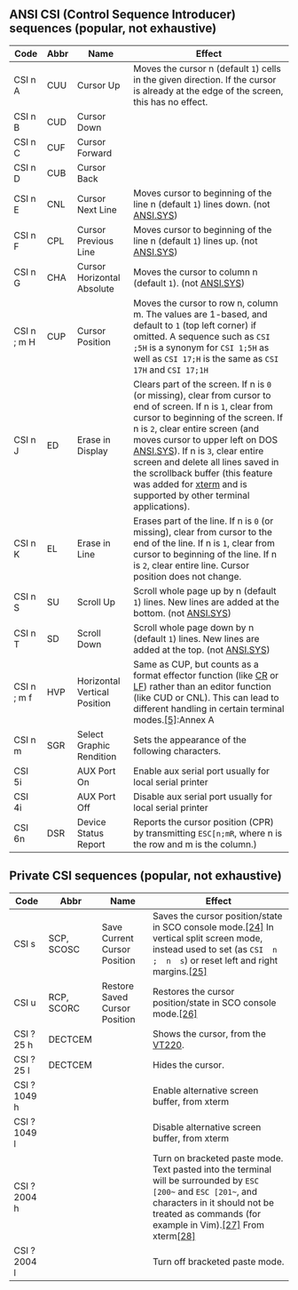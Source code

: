 ## ANSI CSI (Control Sequence Introducer) sequences (popular, not exhaustive)

| Code        | Abbr | Name                         | Effect                                                                                                                                                                                                                                                                                                                                                                                                                                                                                                              |
| ----------- | ---- | ---------------------------- | ------------------------------------------------------------------------------------------------------------------------------------------------------------------------------------------------------------------------------------------------------------------------------------------------------------------------------------------------------------------------------------------------------------------------------------------------------------------------------------------------------------------- |
| CSI n A     | CUU  | Cursor Up                    | Moves the cursor n (default `1`) cells in the given direction. If the cursor is already at the edge of the screen, this has no effect.                                                                                                                                                                                                                                                                                                                                                                              |
| CSI n B     | CUD  | Cursor Down                  |                                                                                                                                                                                                                                                                                                                                                                                                                                                                                                                     |
| CSI n C     | CUF  | Cursor Forward               |                                                                                                                                                                                                                                                                                                                                                                                                                                                                                                                     |
| CSI n D     | CUB  | Cursor Back                  |                                                                                                                                                                                                                                                                                                                                                                                                                                                                                                                     |
| CSI n E     | CNL  | Cursor Next Line             | Moves cursor to beginning of the line n (default `1`) lines down. (not [ANSI.SYS](https://en.wikipedia.org/wiki/ANSI.SYS "ANSI.SYS"))                                                                                                                                                                                                                                                                                                                                                                               |
| CSI n F     | CPL  | Cursor Previous Line         | Moves cursor to beginning of the line n (default `1`) lines up. (not [ANSI.SYS](https://en.wikipedia.org/wiki/ANSI.SYS "ANSI.SYS"))                                                                                                                                                                                                                                                                                                                                                                                 |
| CSI n G     | CHA  | Cursor Horizontal Absolute   | Moves the cursor to column n (default `1`). (not [ANSI.SYS](https://en.wikipedia.org/wiki/ANSI.SYS "ANSI.SYS"))                                                                                                                                                                                                                                                                                                                                                                                                     |
| CSI n ; m H | CUP  | Cursor Position              | Moves the cursor to row n, column m. The values are 1-based, and default to `1` (top left corner) if omitted. A sequence such as `CSI ;5H` is a synonym for `CSI 1;5H` as well as `CSI 17;H` is the same as `CSI 17H` and `CSI 17;1H`                                                                                                                                                                                                                                                                               |
| CSI n J     | ED   | Erase in Display             | Clears part of the screen. If n is `0` (or missing), clear from cursor to end of screen. If n is `1`, clear from cursor to beginning of the screen. If n is `2`, clear entire screen (and moves cursor to upper left on DOS [ANSI.SYS](https://en.wikipedia.org/wiki/ANSI.SYS "ANSI.SYS")). If n is `3`, clear entire screen and delete all lines saved in the scrollback buffer (this feature was added for [xterm](https://en.wikipedia.org/wiki/Xterm "Xterm") and is supported by other terminal applications). |
| CSI n K     | EL   | Erase in Line                | Erases part of the line. If n is `0` (or missing), clear from cursor to the end of the line. If n is `1`, clear from cursor to beginning of the line. If n is `2`, clear entire line. Cursor position does not change.                                                                                                                                                                                                                                                                                              |
| CSI n S     | SU   | Scroll Up                    | Scroll whole page up by n (default `1`) lines. New lines are added at the bottom. (not [ANSI.SYS](https://en.wikipedia.org/wiki/ANSI.SYS "ANSI.SYS"))                                                                                                                                                                                                                                                                                                                                                               |
| CSI n T     | SD   | Scroll Down                  | Scroll whole page down by n (default `1`) lines. New lines are added at the top. (not [ANSI.SYS](https://en.wikipedia.org/wiki/ANSI.SYS "ANSI.SYS"))                                                                                                                                                                                                                                                                                                                                                                |
| CSI n ; m f | HVP  | Horizontal Vertical Position | Same as CUP, but counts as a format effector function (like [CR](https://en.wikipedia.org/wiki/Carriage_return "Carriage return") or [LF](https://en.wikipedia.org/wiki/Line_feed "Line feed")) rather than an editor function (like CUD or CNL). This can lead to different handling in certain terminal modes.[[5]](https://en.wikipedia.org/wiki/ANSI_escape_code#cite_note-ECMA-48-5):Annex A                                                                                                                   |
| CSI n m     | SGR  | Select Graphic Rendition     | Sets the appearance of the following characters.                                                                                                                                                                                                                                                                                                                                                                                                                                                                    |
| CSI 5i      |      | AUX Port On                  | Enable aux serial port usually for local serial printer                                                                                                                                                                                                                                                                                                                                                                                                                                                             |
| CSI 4i      |      | AUX Port Off                 | Disable aux serial port usually for local serial printer                                                                                                                                                                                                                                                                                                                                                                                                                                                            |
| CSI 6n      | DSR  | Device Status Report         | Reports the cursor position (CPR) by transmitting `ESC[n;mR`, where n is the row and m is the column.)                                                                                                                                                                                                                                                                                                                                                                                                              |

## Private CSI sequences (popular, not exhaustive)

| Code         | Abbr       | Name                          | Effect                                                                                                                                                                                                                                                                                                                                           |
| ------------ | ---------- | ----------------------------- | ------------------------------------------------------------------------------------------------------------------------------------------------------------------------------------------------------------------------------------------------------------------------------------------------------------------------------------------------ |
| CSI s        | SCP, SCOSC | Save Current Cursor Position  | Saves the cursor position/state in SCO console mode.[[24]](https://en.wikipedia.org/wiki/ANSI_escape_code#cite_note-25)  In vertical split screen mode, instead used to set (as  `CSI  n  ;  n  s`) or reset left and right margins.[[25]](https://en.wikipedia.org/wiki/ANSI_escape_code#cite_note-26)                                          |
| CSI u        | RCP, SCORC | Restore Saved Cursor Position | Restores the cursor position/state in SCO console mode.[[26]](https://en.wikipedia.org/wiki/ANSI_escape_code#cite_note-27)                                                                                                                                                                                                                       |
| CSI ? 25 h   | DECTCEM    |                               | Shows the cursor, from the  [VT220](https://en.wikipedia.org/wiki/VT220 "VT220").                                                                                                                                                                                                                                                                |
| CSI ? 25 l   | DECTCEM    |                               | Hides the cursor.                                                                                                                                                                                                                                                                                                                                |
| CSI ? 1049 h |            |                               | Enable alternative screen buffer, from xterm                                                                                                                                                                                                                                                                                                     |
| CSI ? 1049 l |            |                               | Disable alternative screen buffer, from xterm                                                                                                                                                                                                                                                                                                    |
| CSI ? 2004 h |            |                               | Turn on bracketed paste mode. Text pasted into the terminal will be surrounded by  `ESC [200~`  and  `ESC [201~`, and characters in it should not be treated as commands (for example in Vim).[[27]](https://en.wikipedia.org/wiki/ANSI_escape_code#cite_note-28)  From xterm[[28]](https://en.wikipedia.org/wiki/ANSI_escape_code#cite_note-29) |
| CSI ? 2004 l |            |                               | Turn off bracketed paste mode.                                                                                                                                                                                                                                                                                                                   |
